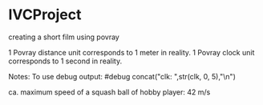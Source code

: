 IVCProject
==========

creating a short film using povray

1 Povray distance unit corresponds to 1 meter in reality.
1 Povray clock unit corresponds to 1 second in reality.


Notes:
To use debug output:
#debug concat("clk: ",str(clk, 0, 5),"\n")

ca. maximum speed of a squash ball of hobby player: 42 m/s
